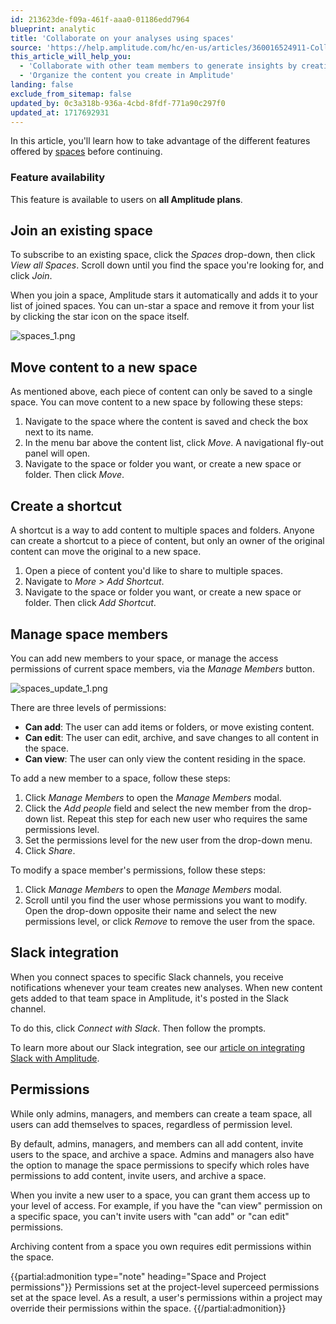 ```yaml
---
id: 213623de-f09a-461f-aaa0-01186edd7964
blueprint: analytic
title: 'Collaborate on your analyses using spaces'
source: 'https://help.amplitude.com/hc/en-us/articles/360016524911-Collaborate-on-your-analyses-using-spaces'
this_article_will_help_you:
  - 'Collaborate with other team members to generate insights by creating and refining analyses together'
  - 'Organize the content you create in Amplitude'
landing: false
exclude_from_sitemap: false
updated_by: 0c3a318b-936a-4cbd-8fdf-771a90c297f0
updated_at: 1717692931
---
```

In this article, you'll learn how to take advantage of the different features offered by [spaces](/docs/get-started/spaces) before continuing.

### Feature availability

This feature is available to users on **all Amplitude plans**.

## Join an existing space

To subscribe to an existing space, click the *Spaces* drop-down, then click *View all Spaces*. Scroll down until you find the space you're looking for, and click *Join*.

When you join a space, Amplitude stars it automatically and adds it to your list of joined spaces. You can un-star a space and remove it from your list by clicking the star icon on the space itself.

![spaces_1.png](/docs/output/img/analytics/spaces_1.png)

## Move content to a new space

As mentioned above, each piece of content can only be saved to a single space. You can move content to a new space by following these steps:

1. Navigate to the space where the content is saved and check the box next to its name.
2. In the menu bar above the content list, click *Move*. A navigational fly-out panel will open.
3. Navigate to the space or folder you want, or create a new space or folder. Then click *Move*.

## Create a shortcut

A shortcut is a way to add content to multiple spaces and folders. Anyone can create a shortcut to a piece of content, but only an owner of the original content can move the original to a new space.

1. Open a piece of content you'd like to share to multiple spaces.
2. Navigate to *More > Add Shortcut*.
3. Navigate to the space or folder you want, or create a new space or folder. Then click *Add Shortcut*.

## Manage space members

You can add new members to your space, or manage the access permissions of current space members, via the *Manage Members* button.

![spaces_update_1.png](/docs/output/img/analytics/spaces_update_1.png)

There are three levels of permissions:

* **Can add**: The user can add items or folders, or move existing content.
* **Can edit**: The user can edit, archive, and save changes to all content in the space.
* **Can view**: The user can only view the content residing in the space.

To add a new member to a space, follow these steps:

1. Click *Manage Members* to open the *Manage Members* modal.
2. Click the *Add people* field and select the new member from the drop-down list. Repeat this step for each new user who requires the same permissions level.
3. Set the permissions level for the new user from the drop-down menu.
4. Click *Share*.

To modify a space member's permissions, follow these steps:

1. Click *Manage Members* to open the *Manage Members* modal.
2. Scroll until you find the user whose permissions you want to modify. Open the drop-down opposite their name and select the new permissions level, or click *Remove* to remove the user from the space.

## Slack integration

When you connect spaces to specific Slack channels, you receive notifications whenever your team creates new analyses. When new content gets added to that team space in Amplitude, it's posted in the Slack channel.

To do this, click *Connect with Slack*. Then follow the prompts.

To learn more about our Slack integration, see our [article on integrating Slack with Amplitude](/docs/analytics/integrate-slack).

## Permissions

While only admins, managers, and members can create a team space, all users can add themselves to spaces, regardless of permission level.

By default, admins, managers, and members can all add content, invite users to the space, and archive a space. Admins and managers also have the option to manage the space permissions to specify which roles have permissions to add content, invite users, and archive a space.

When you invite a new user to a space, you can grant them access up to your level of access. For example, if you have the "can view" permission on a specific space, you can't invite users with "can add" or "can edit" permissions.

Archiving content from a space you own requires edit permissions within the space.

{{partial:admonition type="note" heading="Space and Project permissions"}}
Permissions set at the project-level superceed permissions set at the space level. As a result, a user's permissions within a project may override their permissions within the space.
{{/partial:admonition}}